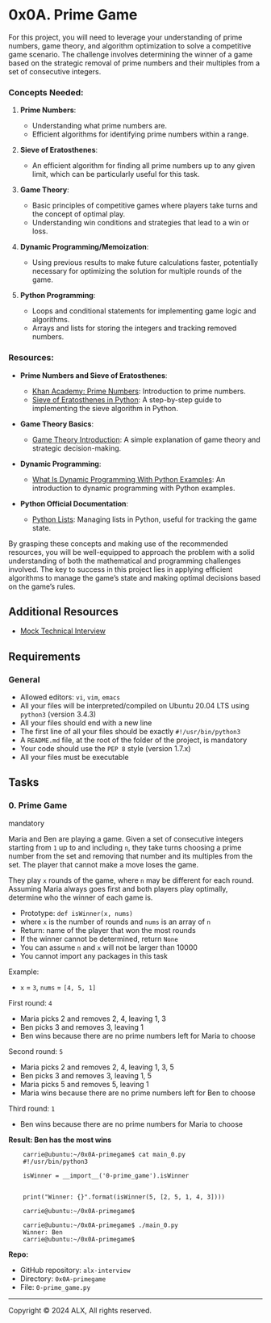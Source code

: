 0x0A. Prime Game
================

For this project, you will need to leverage your understanding of prime numbers, game theory, and algorithm optimization to solve a competitive game scenario. The challenge involves determining the winner of a game based on the strategic removal of prime numbers and their multiples from a set of consecutive integers.

### Concepts Needed:

1.  **Prime Numbers**:
    
    *   Understanding what prime numbers are.
    *   Efficient algorithms for identifying prime numbers within a range.
2.  **Sieve of Eratosthenes**:
    
    *   An efficient algorithm for finding all prime numbers up to any given limit, which can be particularly useful for this task.
3.  **Game Theory**:
    
    *   Basic principles of competitive games where players take turns and the concept of optimal play.
    *   Understanding win conditions and strategies that lead to a win or loss.
4.  **Dynamic Programming/Memoization**:
    
    *   Using previous results to make future calculations faster, potentially necessary for optimizing the solution for multiple rounds of the game.
5.  **Python Programming**:
    
    *   Loops and conditional statements for implementing game logic and algorithms.
    *   Arrays and lists for storing the integers and tracking removed numbers.

### Resources:

*   **Prime Numbers and Sieve of Eratosthenes**:
    
    *   [Khan Academy: Prime Numbers](https://www.khanacademy.org/math/cc-fourth-grade-math/imp-factors-multiples-and-patterns/imp-prime-and-composite-numbers/v/prime-numbers): Introduction to prime numbers.
    *   [Sieve of Eratosthenes in Python](https://www.geeksforgeeks.org/sieve-of-eratosthenes/): A step-by-step guide to implementing the sieve algorithm in Python.
*   **Game Theory Basics**:
    
    *   [Game Theory Introduction](https://www.investopedia.com/terms/g/gametheory.asp): A simple explanation of game theory and strategic decision-making.
*   **Dynamic Programming**:
    
    *   [What Is Dynamic Programming With Python Examples](https://skerritt.blog/dynamic-programming/): An introduction to dynamic programming with Python examples.
*   **Python Official Documentation**:
    
    *   [Python Lists](https://docs.python.org/3/tutorial/introduction.html#lists): Managing lists in Python, useful for tracking the game state.

By grasping these concepts and making use of the recommended resources, you will be well-equipped to approach the problem with a solid understanding of both the mathematical and programming challenges involved. The key to success in this project lies in applying efficient algorithms to manage the game’s state and making optimal decisions based on the game’s rules.

Additional Resources
--------------------

*   [Mock Technical Interview](https://www.youtube.com/watch?v=Jw2pniZCLi8)

Requirements
------------

### General

*   Allowed editors: `vi`, `vim`, `emacs`
*   All your files will be interpreted/compiled on Ubuntu 20.04 LTS using `python3` (version 3.4.3)
*   All your files should end with a new line
*   The first line of all your files should be exactly `#!/usr/bin/python3`
*   A `README.md` file, at the root of the folder of the project, is mandatory
*   Your code should use the `PEP 8` style (version 1.7.x)
*   All your files must be executable

Tasks
-----

### 0\. Prime Game

mandatory

Maria and Ben are playing a game. Given a set of consecutive integers starting from `1` up to and including `n`, they take turns choosing a prime number from the set and removing that number and its multiples from the set. The player that cannot make a move loses the game.

They play `x` rounds of the game, where `n` may be different for each round. Assuming Maria always goes first and both players play optimally, determine who the winner of each game is.

*   Prototype: `def isWinner(x, nums)`
*   where `x` is the number of rounds and `nums` is an array of `n`
*   Return: name of the player that won the most rounds
*   If the winner cannot be determined, return `None`
*   You can assume `n` and `x` will not be larger than 10000
*   You cannot import any packages in this task

Example:

*   `x` = `3`, `nums` = `[4, 5, 1]`

First round: `4`

*   Maria picks 2 and removes 2, 4, leaving 1, 3
*   Ben picks 3 and removes 3, leaving 1
*   Ben wins because there are no prime numbers left for Maria to choose

Second round: `5`

*   Maria picks 2 and removes 2, 4, leaving 1, 3, 5
*   Ben picks 3 and removes 3, leaving 1, 5
*   Maria picks 5 and removes 5, leaving 1
*   Maria wins because there are no prime numbers left for Ben to choose

Third round: `1`

*   Ben wins because there are no prime numbers for Maria to choose

**Result: Ben has the most wins**
```
    carrie@ubuntu:~/0x0A-primegame$ cat main_0.py
    #!/usr/bin/python3
    
    isWinner = __import__('0-prime_game').isWinner
    
    
    print("Winner: {}".format(isWinner(5, [2, 5, 1, 4, 3])))
    
    carrie@ubuntu:~/0x0A-primegame$
```    
```
    carrie@ubuntu:~/0x0A-primegame$ ./main_0.py
    Winner: Ben
    carrie@ubuntu:~/0x0A-primegame$
```    

**Repo:**

*   GitHub repository: `alx-interview`
*   Directory: `0x0A-primegame`
*   File: `0-prime_game.py`

-----

Copyright © 2024 ALX, All rights reserved.

